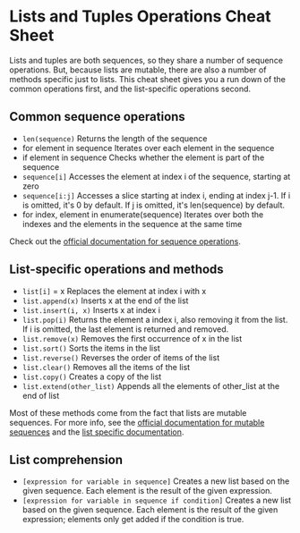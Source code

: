 # Lists and Tuples Operations Cheat Sheet

Lists and tuples are both sequences, so they share a number of sequence operations. But, because lists are mutable, there are also a number of methods specific just to lists. This cheat sheet gives you a run down of the common operations first, and the list-specific operations second.

## Common sequence operations

* `len(sequence)` Returns the length of the sequence
* for element in sequence Iterates over each element in the sequence
* if element in sequence Checks whether the element is part of the sequence
* `sequence[i]` Accesses the element at index i of the sequence, starting at zero
* `sequence[i:j]` Accesses a slice starting at index i, ending at index j-1. If i is omitted, it's 0 by default. If j is omitted, it's len(sequence) by default.
* for index, element in enumerate(sequence) Iterates over both the indexes and the elements in the sequence at the same time

Check out the [official documentation for sequence operations](https://docs.python.org/3/library/stdtypes.html#sequence-types-list-tuple-range).

## List-specific operations and methods

* `list[i]` = x Replaces the element at index i with x
* `list.append(x)` Inserts x at the end of the list
* `list.insert(i, x)` Inserts x at index i
* `list.pop(i)` Returns the element a index i, also removing it from the list. If i is omitted, the last element is returned and removed.
* `list.remove(x)` Removes the first occurrence of x in the list
* `list.sort()` Sorts the items in the list
* `list.reverse()` Reverses the order of items of the list
* `list.clear()` Removes all the items of the list
* `list.copy()` Creates a copy of the list
* `list.extend(other_list)` Appends all the elements of other_list at the end of list

Most of these methods come from the fact that lists are mutable sequences. For more info, see the [official documentation for mutable sequences](https://docs.python.org/3/library/stdtypes.html#mutable-sequence-types) and the [list specific documentation](https://docs.python.org/3/library/stdtypes.html#lists).

## List comprehension

* `[expression for variable in sequence]` Creates a new list based on the given sequence. Each element is the result of the given expression.
* `[expression for variable in sequence if condition]` Creates a new list based on the given sequence. Each element is the result of the given expression; elements only get added if the condition is true. 